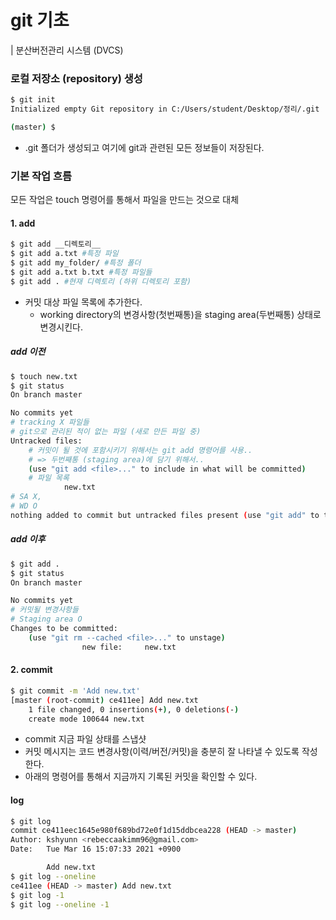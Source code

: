 # git 기초

| 분산버전관리 시스템 (DVCS)

### 로컬 저장소 (repository) 생성

```bash
$ git init
Initialized empty Git repository in C:/Users/student/Desktop/정리/.git

(master) $
```

* .git 폴더가 생성되고 여기에 git과 관련된 모든 정보들이 저장된다.

 ### 기본 작업 흐름

모든 작업은 touch 명령어를 통해서 파일을 만드는 것으로 대체

#### 1. add

```bash
$ git add __디렉토리__
$ git add a.txt #특정 파일
$ git add my_folder/ #특정 폴더
$ git add a.txt b.txt #특정 파일들
$ git add . #현재 디렉토리 (하위 디렉토리 포함)
```

* 커밋 대상 파일 목록에 추가한다.
  * working directory의 변경사항(첫번째통)을 staging area(두번째통) 상태로 변경시킨다.

##### add 이전

```bash
$ touch new.txt
$ git status
On branch master

No commits yet
# tracking X 파일들
# git으로 관리된 적이 없는 파일 (새로 만든 파일 중)
Untracked files:
	# 커밋이 될 것에 포함시키기 위해서는 git add 명령어를 사용..
	# => 두번째통 (staging area)에 담기 위해서..
	(use "git add <file>..." to include in what will be committed)
	# 파일 목록
			new.txt
# SA X,
# WD O
nothing added to commit but untracked files present (use "git add" to track)
```

##### add 이후

```bash
$ git add .
$ git status
On branch master

No commits yet
# 커밋될 변경사항들
# Staging area O
Changes to be committed:
	(use "git rm --cached <file>..." to unstage)
				new file:     new.txt
```

#### 2. commit

```bash
$ git commit -m 'Add new.txt'
[master (root-commit) ce411ee] Add new.txt
	1 file changed, 0 insertions(+), 0 deletions(-)
	create mode 100644 new.txt
```

* commit 지금 파일 상태를 스냅샷
* 커밋 메시지는 코드 변경사항(이력/버전/커밋)을 충분히 잘 나타낼 수 있도록 작성한다.
* 아래의 명령어를 통해서 지금까지 기록된 커밋을 확인할 수 있다.

#### log

```bash
$ git log
commit ce411eec1645e980f689bd72e0f1d15ddbcea228 (HEAD -> master)
Author: kshyunn <rebeccaakimm96@gmail.com>
Date: 	Tue Mar 16 15:07:33 2021 +0900

		Add new.txt
$ git log --oneline
ce411ee (HEAD -> master) Add new.txt
$ git log -1
$ git log --oneline -1
```



